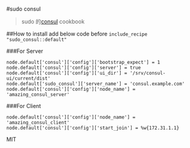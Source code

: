 #sudo consul
>sudo 的[consul](https://www.consul.io/) cookbook


##How to install
add below code before `include_recipe "sudo_consul::default"`

###For Server
```
node.default['consul']['config']['bootstrap_expect'] = 1
node.default['consul']['config']['server'] = true
node.default['consul']['config']['ui_dir'] = '/srv/consul-ui/current/dist'
node.default['sudo_consul']['server_name'] = 'consul.example.com'
node.default['consul']['config']['node_name'] = 'amazing_consul_server'
```

###For Client
```
node.default['consul']['config']['node_name'] = 'amazing_consul_client'
node.default['consul']['config']['start_join'] = %w{172.31.1.1}
```

MIT
